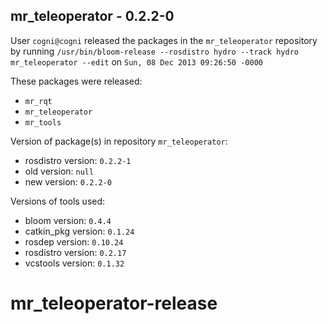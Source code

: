 ## mr_teleoperator - 0.2.2-0

User `cogni@cogni` released the packages in the `mr_teleoperator` repository by running `/usr/bin/bloom-release --rosdistro hydro --track hydro mr_teleoperator --edit` on `Sun, 08 Dec 2013 09:26:50 -0000`

These packages were released:
- `mr_rqt`
- `mr_teleoperator`
- `mr_tools`

Version of package(s) in repository `mr_teleoperator`:
- rosdistro version: `0.2.2-1`
- old version: `null`
- new version: `0.2.2-0`

Versions of tools used:
- bloom version: `0.4.4`
- catkin_pkg version: `0.1.24`
- rosdep version: `0.10.24`
- rosdistro version: `0.2.17`
- vcstools version: `0.1.32`


mr_teleoperator-release
=======================
